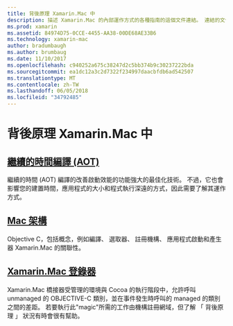 ```yaml
---
title: 背後原理 Xamarin.Mac 中
description: 描述 Xamarin.Mac 的內部運作方式的各種指南的這個文件連結。 連結的文件討論在編譯時間、 Xamarin.Mac 架構和 Xamarin.Mac 註冊機構的前面。
ms.prod: xamarin
ms.assetid: 84974D75-0CCE-4455-AA38-00DE68AE33B6
ms.technology: xamarin-mac
author: bradumbaugh
ms.author: brumbaug
ms.date: 11/10/2017
ms.openlocfilehash: c940252a675c38247d2c5bb374b9c30237222bda
ms.sourcegitcommit: ea1dc12a3c2d7322f234997daacbfdb6ad542507
ms.translationtype: MT
ms.contentlocale: zh-TW
ms.lasthandoff: 06/05/2018
ms.locfileid: "34792485"
---
```

# <a name="under-the-hood-in-xamarinmac"></a>背後原理 Xamarin.Mac 中

## <a name="ahead-of-time-compilation-aotaotmd"></a>[繼續的時間編譯 (AOT)](aot.md)

繼續的時間 (AOT) 編譯的改善啟動效能的功能強大的最佳化技術。 不過，它也會影響您的建置時間，應用程式的大小和程式執行深遠的方式，因此需要了解其運作方式。

## <a name="mac-architecturearchitecturemd"></a>[Mac 架構](architecture.md)

Objective C，包括概念，例如編譯、 選取器、 註冊機構、 應用程式啟動和產生器 Xamarin.Mac 的關聯性。

## <a name="xamarinmac-registrarregistrarmd"></a>[Xamarin.Mac 登錄器](registrar.md)

Xamarin.Mac 橋接器受管理的環境與 Cocoa 的執行階段中，允許呼叫 unmanaged 的 OBJECTIVE-C 類別，並在事件發生時呼叫的 managed 的類別之間的差距。 若要執行此"magic"所需的工作由機構註冊網域，但了解 「 背後原理 」 狀況有時會很有幫助。
